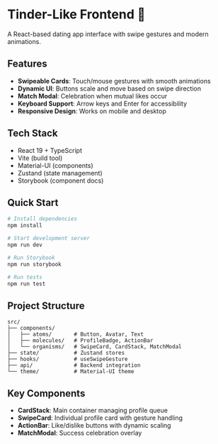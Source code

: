 # Tinder-Like Frontend 💖

A React-based dating app interface with swipe gestures and modern animations.

## Features

- **Swipeable Cards**: Touch/mouse gestures with smooth animations
- **Dynamic UI**: Buttons scale and move based on swipe direction
- **Match Modal**: Celebration when mutual likes occur
- **Keyboard Support**: Arrow keys and Enter for accessibility
- **Responsive Design**: Works on mobile and desktop

## Tech Stack

- React 19 + TypeScript
- Vite (build tool)
- Material-UI (components)
- Zustand (state management)
- Storybook (component docs)

## Quick Start

```bash
# Install dependencies
npm install

# Start development server
npm run dev

# Run Storybook
npm run storybook

# Run tests
npm run test
```

## Project Structure

```
src/
├── components/
│   ├── atoms/       # Button, Avatar, Text
│   ├── molecules/   # ProfileBadge, ActionBar
│   └── organisms/   # SwipeCard, CardStack, MatchModal
├── state/           # Zustand stores
├── hooks/           # useSwipeGesture
├── api/             # Backend integration
└── theme/           # Material-UI theme
```

## Key Components

- **CardStack**: Main container managing profile queue
- **SwipeCard**: Individual profile card with gesture handling
- **ActionBar**: Like/dislike buttons with dynamic scaling
- **MatchModal**: Success celebration overlay
